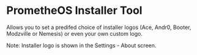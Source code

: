 # PrometheOS Installer Tool

Allows you to set a predifed choice of installer logos (Ace, Andr0, Booter, Modzville or Nemesis) or even your own custom logo.

Note: Installer logo is shown in the Settings - About screen.
